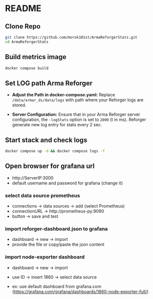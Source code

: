 # README


## Clone Repo

```bash
git clone https://github.com/morok101st/ArmaReforgerStats.git
cd ArmaReforgerStats
```

## Build metrics image

```bash
docker compose build
```

## Set LOG path Arma Reforger

- **Adjust the Path in docker-compose.yaml:** Replace `/data/armar_ds/data/logs` with path where your Reforger logs are stored.

- **Server Configuration:** Ensure that in your Arma Reforger server configuration, the `-logStats` option is set to `2000` (t in ms). Reforger generate new log entry for stats every 2 sec.

## Start stack and check logs

```bash
docker compose up -d && docker compose logs -f
```

## Open browser for grafana url

- http://ServerIP:3000
- default username and password for grafana (change it)

### select data source prometheus
  
- connections -> data sources -> add (select Prometheus)
- connectionURL -> http://prometheus-py:9090
- button -> save and test 

### import reforger-dashboard.json to grafana

- dashboard -> new -> import
- provide the file or copy/paste the json content
  
### import node-exporter dashboard

- dashboard -> new -> import
- use ID -> insert 1860 -> select data source

- ex: use default dashboard from grafana.com (https://grafana.com/grafana/dashboards/1860-node-exporter-full/)


